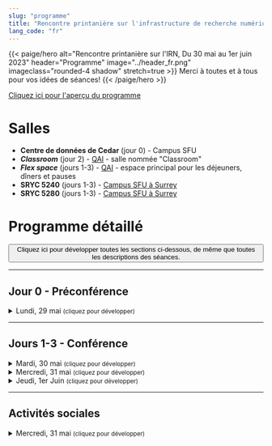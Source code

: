 ```yaml
---
slug: "programme"
title: "Rencontre printanière sur l'infrastructure de recherche numérique"
lang_code: "fr"
---
```

{{< paige/hero
    alt="Rencontre printanière sur l'IRN, Du 30 mai au 1er juin 2023"
    header="Programme"
    image="../header_fr.png"
    imageclass="rounded-4 shadow"
    stretch=true >}}
Merci à toutes et à tous pour vos idées de séances!
{{< /paige/hero >}}

<p class="text-center">
  <a class="btn btn-primary btn-lg" href="https://docs.google.com/spreadsheets/d/1pn_7ZCkrT88eSiHsjBhwtkSd2PhZ8rfzviGw2Vi6Soo/edit" role="button" aria-disabled="true">
    Cliquez ici pour l'aperçu du programme
  </a>
</p>

# Salles

* **Centre de données de Cedar** (jour 0) - Campus SFU
* ***Classroom*** (jour 2) - [QAI](/fr/assister/#emplacement) -
  salle nommée "Classroom"
* ***Flex space*** (jours 1-3) - [QAI](/fr/assister/#emplacement) -
  espace principal pour les déjeuners, dîners et pauses
* **SRYC 5240** (jours 1-3) -
  [Campus SFU à Surrey](https://its.surrey.sfu.ca/rooms/room2.php?rid=289)
* **SRYC 5280** (jours 1-3) -
  [Campus SFU à Surrey](https://its.surrey.sfu.ca/rooms/room2.php?rid=292)

# Programme détaillé

<button class="btn" onclick="expandAll()">
  Cliquez ici pour développer toutes les sections ci-dessous,
  de même que toutes les descriptions des séances.
</button>

<hr />

## Jour 0 - Préconférence

<details>
  <summary class="h3">Lundi, 29 mai <small class="text-muted">(cliquez pour développer)</small></summary>
  <div class="container">
    <div class="row">
      <div class="col-2 bg-primary text-white">Heure</div>
      <div class="col-2 bg-primary text-white">Salle</div>
      <div class="col bg-primary text-white">Description</div>
    </div>
    <div class="row">
      <div class="col-2">13h à 17h</div>
      <div class="col-2 text-center"><a href="#salles">Centre de données de Cedar</a></div>
      <div class="col">
        <details>
          <summary class="h4">Tour of Cedar</summary>
          <p>
            Preconference event for those who
            <a href="https://www.eventbrite.ca/e/spring-dri-connect-rencontre-printaniere-sur-lirn-tickets-600841572317">registered</a>
            for it.
          </p>
          <ul>
            <li>Details will be published soon...</li>
          </ul>
        </details>
      </div>
    </div>
  </div>
</details>

<hr />

## Jours 1-3 - Conférence

<details>
  <summary class="h3">Mardi, 30 mai <small class="text-muted">(cliquez pour développer)</small></summary>
  <div class="container">
    <div class="row mt-2">
      <div class="col-2 bg-primary text-white">Heure</div>
      <div class="col-2 bg-primary text-white">Salle</div>
      <div class="col bg-primary text-white">
        Description (<a onclick="expand(this)">cliquez ici pour tout développer</a>)
      </div>
    </div>
    <div class="row my-3">
      <div class="col-2 text-center">8h00<br />(60 min.)</div>
      <div class="col-2 text-center"><a href="#salles">Flex space</a></div>
      <div class="col text-center"><h5>Déjeuner et enregistrement</h5></div>
    </div>
    <div class="row my-3">
      <div class="col-2 text-center">9h00<br />(15 min.)</div>
      <div class="col-2 text-center"><a href="#salles">SRYC 5280</a></div>
      <div class="col"><h4>Introduction and Land Acknowledgement</h4></div>
    </div>
    <div class="row my-3">
      <div class="col-2 text-center">9h15<br />(15 min.)</div>
      <div class="col-2 text-center"><a href="#salles">SRYC 5280</a></div>
      <div class="col">
        <details>
          <summary class="h4">Welcome Address from the CEO</summary>
          <p>Speaker: <strong>George Ross</strong></p>
        </details>
      </div>
    </div>
    <div class="row my-3">
      <div class="col-2 text-center">9h30<br />(45 min.)</div>
      <div class="col-2 text-center"><a href="#salles">SRYC 5280</a></div>
      <div class="col">
        <details>
          <summary class="h4">Update of the Researcher Council Priorities</summary>
          <p>
            Keynote speaker: <strong>Dr. Randall Sobie</strong>,
            Chair, Alliance Researcher Council; University of Victoria
          </p>
          <p><small>
            In 2021 the Researcher Council provided a list of priorities in a
            number of critical areas that were used as input to the Strategic
            Plans of the Alliance. Recently, the Researcher Council was been
            reviewing the priorities and identifying gaps in our list.
            We are finalizing an addendum to our initial document that focuses
            specifically on cloud computing (both community and commercial
            clouds) that is based on the original input from the community,
            a cloud working group, a cloud survey working group and the output
            of the survey. We review the priorities and give the Researcher
            Council perspective on the implementation of our priorities and
            activities to provide input in other areas, such as research software.
          </small></p>
        </details>
      </div>
    </div>
    <div class="row my-3">
      <div class="col-2 text-center">10h15<br />(30 min.)</div>
      <div class="col-2 text-center"><a href="#salles">Flex space</a></div>
      <div class="col text-center"><h5>Pause café</h5></div>
    </div>
    <div class="row my-3">
      <div class="col-2 text-center">10h45<br />(105 min.)</div>
      <div class="col-2 text-center"><a href="#salles"><strong>SRYC 5240</strong></a></div>
      <div class="col">
        <details>
          <summary class="h4">RDM, RS and HPC Introduction and Integration Discovery Session</summary>
          <p>Cross-Pillar Session - Panel and Breakouts</p>
          <p><small>
            This is a facilitated participatory session.
            Subject matter experts for ARC HPC, ARC Cloud, Research Software
            and RDM will provide an overview of their respective ""pilllars"".
            The audience will then be placed in breakout groups with an
            assigned scribe and spokesperson, with the task of generating
            at least one idea for bridging or working between pillars.
          </small></p>
        </details>
      </div>
    </div>
    <div class="row my-3">
      <div class="col-2 text-center">12h30<br />(60 min.)</div>
      <div class="col-2 text-center"><a href="#salles">Flex space</a></div>
      <div class="col text-center"><h5>Dîner</h5></div>
    </div>
    <div class="row my-3">
      <div class="col-2 text-center">13h30<br />(15 min.)</div>
      <div class="col-2 text-center"><a href="#salles">SRYC 5280</a></div>
      <div class="col">
        <details>
          <summary class="h4">Cloud National Team Update</summary>
          <p>Speaker: <strong>TBD</strong></p>
        </details>
      </div>
    </div>
    <div class="row my-3">
      <div class="col-2 text-center">13h45<br />(15 min.)</div>
      <div class="col-2 text-center"><a href="#salles">SRYC 5280</a></div>
      <div class="col">
        <details>
          <summary class="h4">Globus National Team Update</summary>
          <p>Speaker: <strong>TBD</strong></p>
        </details>
      </div>
    </div>
    <div class="row my-3">
      <div class="col-2 text-center">14h00<br />(15 min.)</div>
      <div class="col-2 text-center"><a href="#salles">SRYC 5280</a></div>
      <div class="col">
        <details>
          <summary class="h4">Data Analytics National Team Update</summary>
          <p>Speaker: <strong>TBD</strong></p>
        </details>
      </div>
    </div>
    <div class="row my-3">
      <div class="col-2 text-center">14h15<br />(15 min.)</div>
      <div class="col-2 text-center"><a href="#salles">SRYC 5280</a></div>
      <div class="col">
        <details>
          <summary class="h4">HSS National Team Update</summary>
          <p>Speaker: <strong>TBD</strong></p>
        </details>
      </div>
    </div>
    <div class="row my-3">
      <div class="col-2 text-center">14h30<br />(15 min.)</div>
      <div class="col-2 text-center"><a href="#salles">SRYC 5280</a></div>
      <div class="col">
        <details>
          <summary class="h4">NSC Update</summary>
          <p>Speaker: <strong>TBD</strong></p>
        </details>
      </div>
    </div>
    <div class="row my-3">
      <div class="col-2 text-center">14h45<br />(15 min.)</div>
      <div class="col-2 text-center"><a href="#salles">SRYC 5280</a></div>
      <div class="col">
        <details>
          <summary class="h4">RDM National Training Expert Group Update</summary>
          <p>Speaker: <strong>TBD</strong></p>
        </details>
      </div>
    </div>
    <div class="row my-3">
      <div class="col-2 text-center">15h00<br />(15 min.)</div>
      <div class="col-2 text-center">TBD</div>
      <div class="col text-center"><h5>Pause thé</h5></div>
    </div>
    <div class="row my-3">
      <div class="col-2 text-center">15h15<br />(30 min.)</div>
      <div class="col-2 text-center"><a href="#salles">SRYC 5280</a></div>
      <div class="col">
        <details>
          <summary class="h4">Introduction to Alliance RDM for the DRI Community</summary>
          <p>RDM Session</p>
          <p><small>
            A series of short talks outlining the Alliance RDM team
            and roles, the kinds of work done, and connections to DRI.
          </small></p>
        </details>
      </div>
    </div>
    <div class="row my-3">
      <div class="col-2 text-center">15h45<br />(45 min.)</div>
      <div class="col-2 text-center"><a href="#salles">SRYC 5280</a></div>
      <div class="col">
        <details>
          <summary class="h4">NSC Presents: Security, Software, and the Supply Chain</summary>
          <p>Speakers: <strong>TBD</strong></p>
          <p><small>
            Are our users' apps spying on them?
            Have the dev's keys been compromised?
            Is this package malware?
            TikTok bans and unfiltered hot takes have recently reignited
            debates about how to assert software security and guard against
            supply chain attacks. National Security Council members unpack
            some current issues, prepare you to field tough questions from
            your managers, and offer some concrete advice about what can
            be done in a distributed, federated environment.
          </small></p>
        </details>
      </div>
    </div>
    <div class="row my-3">
      <div class="col-2 text-center">16h30<br />(15 min.)</div>
      <div class="col-2 text-center"><a href="#salles">SRYC 5280</a></div>
      <div class="col">
        <details>
          <summary class="h4">DRI Reporting</summary>
          <p>Speakers: <strong>TBD</strong></p>
          <p><small>
            We often produce reports, and sometimes do investigations
            whose results could be preserved. Back in the day, many
            academic departments would regularly publish "tech reports"
            - centrally promulgated, but open to a wide range of content.
            These didn't replace normal journals, and
            usually weren't a place to publish theses.
            But maybe when a research group releases some new
            software, it might take the form of a tech report.
            Perhaps an annual state-of-the-department report.
            Studies or surveys that don't necessarily
            fit the academic stance of normal journals.
            I think we could do this as well.
          </small></p>
        </details>
      </div>
    </div>
    <div class="row my-3">
      <div class="col-2 text-center">16h45<br />(15 min.)</div>
      <div class="col-2 text-center"><a href="#salles">SRYC 5280</a></div>
      <div class="col">
        <details>
          <summary class="h4">Serverless platforms: State of the Art</summary>
          <p>Speakers: <strong>TBD</strong></p>
          <p><small>
            The talk presents a brief introduction to serveless computing and
            the current state of the art of opensource serverless platforms.
          </small></p>
        </details>
      </div>
    </div>
  </div>  <!-- Container as a table -->
</details>

<details>
  <summary class="h3">Mercredi, 31 mai <small class="text-muted">(cliquez pour développer)</small></summary>
  <div class="container">
    <div class="row mt-2">
      <div class="col-2 bg-primary text-white">Heure</div>
      <div class="col-2 bg-primary text-white">Salle</div>
      <div class="col bg-primary text-white">
        Description (<a onclick="expand(this)">cliquez ici pour tout développer</a>)
      </div>
    </div>
    <div class="row my-3">
      <div class="col-2 text-center">8h00<br />(60 min.)</div>
      <div class="col-2 text-center"><a href="#salles">Flex space</a></div>
      <div class="col text-center"><h5>Déjeuner et enregistrement</h5></div>
    </div>
    <div class="row my-3">
      <div class="col-2 text-center">9h00<br />(60 min.)</div>
      <div class="col-2 text-center"><a href="#salles">SRYC 5240</a></div>
      <div class="col">
        <details>
          <summary class="h4">What’s Digital About the Humanities?</summary>
          <p>
            Keynote speaker: <strong>Dr. Laura Estill</strong>
            (Virtually delivered)
          </p>
          <p><small>
            Even the most staid humanities researchers use
            digital resources - and the array of digital tools
            that humanists use to undertake research is as varied
            as the wide-range of humanities inquiry itself.
            In this talk, I offer some examples of how humanities research
            is necessarily digital today, drawing on my area of study,
            Shakespeare.
            I’ll discuss digital editions and digital projects
            about Shakespeare, showing how they affect the kinds
            of research questions we are able to ask.
            I’ll conclude by introducing a small digital project I co-edit
            - DEx: A Database of Dramatic Extracts - to show how a single
            digital project can address multiple research problems.
            Ultimately, scholarship that relies only on analog sources
            will be necessarily incomplete and inaccurate.
            Digital is not just how we undertake the most basic research today;
            it’s how we do better research altogether.
          </small></p>
        </details>
      </div>
    </div>
    <div class="row my-3">
      <div class="col-2 text-center">10h00<br />(30 min.)</div>
      <div class="col-2 text-center"><a href="#salles">Flex space</a></div>
      <div class="col text-center"><h5>Pause café</h5></div>
    </div>
    <div class="row my-3">
      <div class="col-2 text-center">10h30<br />(45 min.)</div>
      <div class="col-2 text-center"><a href="#salles">SRYC 5240</a></div>
      <div class="col">
        <details>
          <summary class="h4">Explorations in Cloud</summary>
          <p>Speaker: <strong>TBD</strong></p>
          <p><small>
            Overview of the cloud technology landscape, plus a dive into
            commerical and community cloud pilots being run at UVic and UBC.
          </small></p>
        </details>
      </div>
    </div>
    <div class="row my-3">
      <div class="col-2 text-center">11h15<br />(30 min.)</div>
      <div class="col-2 text-center"><a href="#salles">SRYC 5240</a></div>
      <div class="col">
        <details>
          <summary class="h4">The Tri-Agency Research Data Management (RDM) Policy, two years in</summary>
          <p>Speaker: <strong>TBD</strong></p>
          <p><small>
            In this presentation, representatives of the agencies
            will provide an update on each of the three pillars
            of the Tri-Agency Research Data Management (RDM) Policy --
            1) institutional strategies;
            2) data management plans;
            3) data deposit.
            While this policy focuses on RDM,
            this session will be of interest to a broad audience.
          </small></p>
        </details>
      </div>
    </div>
    <div class="row my-3">
      <div class="col-2 text-center">11h45<br />(30 min.)</div>
      <div class="col-2 text-center"><a href="#salles">SRYC 5240</a></div>
      <div class="col">
        <details>
          <summary class="h4">From GenAP to the UseGalaxy.ca initiative</summary>
          <p>Speaker: <strong>TBD</strong></p>
          <p><small>
            This presentation will introduce the UseGalaxy.ca initiative
            that will succeed and gradually replace GenAP.ca.
            GenAP is a platform that has been in operation since 2015
            and has helped hundreds of Canadian researchers and
            students from the Medicine and Life sciences communities.
            It has been supported over the years in various
            ways by Calcul Québec, Calcul Canada (Alliance),
            Genome Canada, Canarie and the CFI (Cyberinfrastructures).
          </small></p>
        </details>
      </div>
    </div>
    <div class="row my-3">
      <div class="col-2 text-center">12h15<br />(60 min.)</div>
      <div class="col-2 text-center"><a href="#salles">Flex space</a></div>
      <div class="col text-center"><h5>Dîner</h5></div>
    </div>
    <div class="row my-3">
      <div class="col-2 text-center">13h15<br />(180 min.)</div>
      <div class="col-2 text-center"><a href="#salles"><strong>Classroom</strong></a></div>
      <div class="col">
        <details>
          <summary class="h4">Introduction to OpenSearch Workshop</summary>
          <p>Important notes:</p>
          <ul>
            <li>This is an in-person session, in English only;</li>
            <li>Participants must bring their own laptop;</li>
            <li>Attendance is limited.</li>
          </ul>
          <p>
            Due to limited availability,
            <a href="https://docs.google.com/spreadsheets/d/1didmfwyFCCwQY2Q4BLHAhr1PwNjP2uqLtA-gqs57vS8">
              <strong>please only sign up</strong></a>
            if you are certain you will attend.</p>
        </details>
      </div>
    </div>
    <div class="row my-3">
      <div class="col-2 text-center">13h15<br />(60 min.)</div>
      <div class="col-2 text-center"><a href="#salles">SRYC 5240</a></div>
      <div class="col">
        <details>
          <summary class="h4">RDM Network of Experts</summary>
          <p>Expert Group Lightning Talks hosted by Chairs</p>
          <p><small>
            The Alliance RDM Network of Experts (NoE) is a Canada-wide
            collaboration of RDM and RDM-aligned professionals that
            continues to play an integral role in the Canadian RDM ecosystem.
            This session includes updates from a selection of
            NoE Expert Group Chairs:
            Research Intelligence EG;
            Data Management Planning EG;
            Discovery & Metadata EG;
            Curation EG;
            National Training EG.
          </small></p>
        </details>
      </div>
    </div>
    <div class="row my-3">
      <div class="col-2 text-center">14h15<br />(15 min.)</div>
      <div class="col-2 text-center"><a href="#salles">SRYC 5240</a></div>
      <div class="col">
        <details>
          <summary class="h4">The Research Data Alliance (RDA): Enriching RDM in Canada, the Americas, and Globally</summary>
          <p>Speaker: <strong>TBD</strong></p>
          <p><small>
            The RDA celebrated their 10th anniversary in
            March of this year, and by all metrics this
            global RDM community has been a great success.
            This session will highlight opportunities to enrich
            the RDM landscape in Canada by getting involved with RDA in Canada,
            RDA of the Americas, and RDA International, as well as how
            RDA is intersecting with ARC and Research Software communities.
            The session would be of interest to a broad audience.
          </small></p>
        </details>
      </div>
    </div>
    <div class="row my-3">
      <div class="col-2 text-center">14h30<br />(15 min.)</div>
      <div class="col-2 text-center"><a href="#salles">SRYC 5240</a></div>
      <div class="col">
        <details>
          <summary class="h4">The Impact of Canadian DRI</summary>
          <p>Speaker: <strong>TBD</strong></p>
          <p><small>
            The Alliance and other DRI funders are interested
            in the question of the impact of their investments,
            but this can be a very challenging issue to get good data on.
            A recent and diverse group called the Analysis of Canadian Research
            Publications WG has been formed to determine how we can use
            research publications and other outputs to understand DRI impacts.
            The session will describe the multistakeholder community
            that is involved, the approaches (including the use of AI),
            and the questions that are being asked to drive the discussion.
            The session would be of interest to a broad audience.
          </small></p>
        </details>
      </div>
    </div>
    <div class="row my-3">
      <div class="col-2 text-center">14h45<br />(30 min.)</div>
      <div class="col-2 text-center"><a href="#salles">Flex space</a></div>
      <div class="col text-center"><h5>Pause thé</h5></div>
    </div>
    <div class="row my-3">
      <div class="col-2 text-center">15h15<br />(30 min.)</div>
      <div class="col-2 text-center"><a href="#salles">SRYC 5240</a></div>
      <div class="col">
        <details>
          <summary class="h4">Alliance Data Champions Pilot Project</summary>
          <p>Speaker: <strong>TBD</strong></p>
          <p><small>
            This session provides an overview of the Alliance Data Champions
            Pilot project, which provided funding to 18 groups across Canada
            to help them lead the culture shift towards good RDM practices.
            The talk will include the purpose of the pilot, highlights
            of specific projects and initiatives, as well as next steps.
          </small></p>
        </details>
      </div>
    </div>
    <div class="row my-3">
      <div class="col-2 text-center">15h45<br />(30 min.)</div>
      <div class="col-2 text-center"><a href="#salles">SRYC 5240</a></div>
      <div class="col">
        <details>
          <summary class="h4">McMaster’s Digital Research Commons Pilot: Building a more connected, capable, and researcher-focused approach to digital research support</summary>
          <p>Speaker: <strong>TBD</strong></p>
          <p><small>
            The Digital Research Commons Pilot (DRCP) is a new joint
            three-year initiative at McMaster by the library,
            the research office, and university IT.
            It aspires to improve access to digital systems, services,
            software, and training for researchers across the institution
            using a more connected and researcher-focused approach.
            The DRCP aims to build into and around existing digital support
            for researchers so that researchers can easily find
            and use the services, systems, training,
            and resources they need to succeed in their research;
            and service providers and support units can collaborate
            to identify support gaps and develop complementary
            and shared services that meet diverse needs across campus.
          </small></p>
        </details>
      </div>
    </div>
    <div class="row my-3">
      <div class="col-2 text-center">16h15<br />(60 min.)</div>
      <div class="col-2 text-center">TBD</div>
      <div class="col">
        <details>
          <summary class="h4">Vendor-Presented Comedy Special Speaker</summary>
          <p>Speaker: <strong>Patrick Maliha</strong> (In-person Only)</p>
        </details>
      </div>
    </div>
  </div>  <!-- Container as a table -->
</details>

<details>
  <summary class="h3">Jeudi, 1er Juin <small class="text-muted">(cliquez pour développer)</small></summary>
  <div class="container">
    <div class="row mt-2">
      <div class="col-2 bg-primary text-white">Heure</div>
      <div class="col-2 bg-primary text-white">Salle</div>
      <div class="col bg-primary text-white">
        Description (<a onclick="expand(this)">cliquez ici pour tout développer</a>)
      </div>
    </div>
    <div class="row my-3">
      <div class="col-2 text-center">8h00<br />(60 min.)</div>
      <div class="col-2 text-center"><a href="#salles">Flex space</a></div>
      <div class="col text-center"><h5>Déjeuner et enregistrement</h5></div>
    </div>
    <div class="row my-3">
      <div class="col-2 text-center">9h00<br />(60 min.)</div>
      <div class="col-2 text-center"><a href="#salles">SRYC 5280</a></div>
      <div class="col">
        <details>
          <summary class="h4">Understanding your community's view on the current status of DRI support</summary>
          <p>
            Keynote speaker: <strong>Patrick Schmitz</strong>
            (Virtually delivered)
          </p>
          <p><small>More details soon...</small></p>
        </details>
      </div>
    </div>
    <div class="row my-3">
      <div class="col-2 text-center">10h00<br />(30 min.)</div>
      <div class="col-2 text-center"><a href="#salles">Flex space</a></div>
      <div class="col text-center"><h5>Pause café</h5></div>
    </div>
    <div class="row my-3">
      <div class="col-2 text-center">10h30<br />(30 min.)</div>
      <div class="col-2 text-center"><a href="#salles">SRYC 5280</a></div>
      <div class="col">
        <details>
          <summary class="h4">Latest Trends in GPU hardware</summary>
          <p>Speakers: <strong>TBD</strong></p>
          <p><small>
            We are about to have a system refresh,
            with hardware likely being purchased in early 2024.
            This session would discuss the latest trends in GPU hardware,
            with particular focus on what will be available for purchase
            in that time frame.
          </small></p>
        </details>
      </div>
    </div>
    <div class="row my-3">
      <div class="col-2 text-center">10h30<br />(15 min.)</div>
      <div class="col-2 text-center"><a href="#salles"><strong>SRYC 5240</strong></a></div>
      <div class="col">
        <details>
          <summary class="h4">ACENET Training: A collaborative success</summary>
          <p>Speaker: <strong>TBD</strong></p>
          <p><small>
            Join us for this brief review of ACENET's training
            journey as we’ve tried to solve some common challenges.
            Our small, but geographically dispersed Atlantic Canadian
            research community, training needs across many disciplines,
            and a small team of research consultants to respond to
            those needs combine to create a challenging environment,
            particularly when faced with growing demand.
            Over the past number of years, we’ve strategically
            found some ways to address these challenges,
            and the results have been dramatic.
          </small></p>
        </details>
      </div>
    </div>
    <div class="row my-3">
      <div class="col-2 text-center">10h45<br />(15 min.)</div>
      <div class="col-2 text-center"><a href="#salles"><strong>SRYC 5240</strong></a></div>
      <div class="col">
        <details>
          <summary class="h4">The instruments for advanced research computing are here, but are researchers ready?</summary>
          <p>Speaker: <strong>TBD</strong></p>
          <p><small>
            The current times are exciting: we are witnessing a
            growth of computing power while the open source
            community is vigorously building impressive machine
            learning and scientific programming tools.
          </small></p>
          <p><small>
            This boom of hardware and software assets
            cannot however translate into research if graduate
            students aren't able to take advantage of it.
            Curricula often lack training pertinent
            to the use of such resources.
            Worse yet, in many fields faculties and PIs
            don't have the necessary background to help
            their students with high-performance programming.
            The training team at Simon Fraser University
            Research Computing Group aims to fill this gap
            in the West on behalf of the Alliance and
            all Western Canadian universities.
          </small></p>
          <p><small>
            This talk will present an overview of the training we provide,
            from introductory skill sets for researchers new to ARC
            and HPC to advanced topics in parallel programming.
          </small></p>
        </details>
      </div>
    </div>
    <div class="row my-3">
      <div class="col-2 text-center">11h00<br />(45 min.)</div>
      <div class="col-2 text-center"><a href="#salles">SRYC 5280</a></div>
      <div class="col">
        <details>
          <summary class="h4">Introduction to C++ Parallel Algorithms</summary>
          <p>Speaker: <strong>Paul Preney</strong></p>
          <p><small>
            This short, approximately 30 minute + 15 minutes for questions,
            staff-to-staff presentation will present how one can easily
            write efficient multithreaded C++ code using C++ parallel
            algorithms (including with multidimensional arrays) and
            exploit the use of such on CPU cores and on NVIDIA GPUs.
          </small></p>
          <p><small>
            As this is a short presentation, should one wish to learn more
            in the near future consider interacting with the presenter
            directly (e.g., Slack or email), requesting the presentation
            slides and code, and/or attending the Compute Ontario 2023
            Summer School course "Modern C++ Parallel Programming".
            The accelerators working group (#accelerators-discuss
            in Slack) may also host some presentations on this
            and other items in the fall of 2023 as well.
          </small></p>
        </details>
      </div>
    </div>
    <div class="row my-3">
      <div class="col-2 text-center">11h00<br />(45 min.)</div>
      <div class="col-2 text-center"><a href="#salles"><strong>SRYC 5240</strong></a></div>
      <div class="col">
        <details>
          <summary class="h4">Access Limited Data Discovery Working Group</summary>
          <p>Speaker: <strong>TBD</strong></p>
          <p><small>
            The ability to find and access restricted data for
            research remains a challenge for researchers,
            and is especially true in a Canadian context.
            To address the low adoption of metadata standards,
            a national team of data discovery and sharing experts
            reviewed and extracted metadata elements from each
            restricted health data source to identify commonalities
            in how they describe their data for discovery, and what
            information they require if a data access request is made.
          </small></p>
          <p><small>
            This session will share the evaluation result, recommend
            strategies for the future adoption and harmonization of metadata
            for restricted data in Canada, and engage attendees in a
            discussion of how to best address this issue on a national scale.
          </small></p>
        </details>
      </div>
    </div>
    <div class="row my-3">
      <div class="col-2 text-center">11h45<br />(45 min.)</div>
      <div class="col-2 text-center"><a href="#salles">SRYC 5280</a></div>
      <div class="col">
        <details>
          <summary class="h4">Vault and SSH with short lived certs</summary>
          <p>Speaker: <strong>TBD</strong></p>
          <p><small>
            More details soon...
          </small></p>
        </details>
      </div>
    </div>
    <div class="row my-3">
      <div class="col-2 text-center">11h45<br />(15 min.)</div>
      <div class="col-2 text-center"><a href="#salles"><strong>SRYC 5240</strong></a></div>
      <div class="col">
        <details>
          <summary class="h4">Next Steps - Learning from a community-led survey of Canadian Dataverse administrators</summary>
          <p>Speaker: <strong>TBD</strong></p>
          <p><small>
            This presentation will discuss the survey of Canadian Dataverse
            administrators, including what was learned about institutional
            context, demographics, service models and collection policies,
            experiences using the Dataverse software, and perceptions of
            the emerging national community of Dataverse administrators.
            Presenters will engage our DRI colleagues in
            discussion and for potential collaborations.
          </small></p>
        </details>
      </div>
    </div>
    <div class="row my-3">
      <div class="col-2 text-center">12h00<br />(30 min.)</div>
      <div class="col-2 text-center"><a href="#salles"><strong>SRYC 5240</strong></a></div>
      <div class="col">
        <details>
          <summary class="h4">PaaS: Collecting puzzle pieces</summary>
          <p>Speaker: <strong>TBD</strong></p>
          <p><small>
            This series of lightning talks showcases several
            Platform as a Service (PaaS) projects "Puzzle pieces"
            currently underway in the Alliance ecosystem.
            Some of them are side projects or pilots, but each has something
            unique to bring to the discussion of the larger vision of PaaS.
          </small></p>
        </details>
      </div>
    </div>
    <div class="row my-3">
      <div class="col-2 text-center">12h30<br />(60 min.)</div>
      <div class="col-2 text-center"><a href="#salles">Flex space</a></div>
      <div class="col text-center"><h5>Dîner</h5></div>
    </div>
    <div class="row my-3">
      <div class="col-2 text-center">13h30<br />(60 min.)</div>
      <div class="col-2 text-center"><a href="#salles">SRYC 5280</a></div>
      <div class="col">
        <details>
          <summary class="h4">Inclusion, Diversity, Equity & Accessibility Actionable Ideas Session</summary>
          <p>This is a panel session.</p>
        </details>
      </div>
    </div>
    <div class="row my-3">
      <div class="col-2 text-center">14h30<br />(30 min.)</div>
      <div class="col-2 text-center"><a href="#salles">SRYC 5280</a></div>
      <div class="col">
        <details>
          <summary class="h4">Closing Remarks</summary>
          <p>Speakers: <strong>TBD</strong></p>
          <p><small>La rencontre printanière sur l'IRN se termine à 15h.</small></p>
        </details>
      </div>
    </div>
  </div>  <!-- Container as a table -->
</details>

<hr />

## Activités sociales

<details>
  <summary class="h3">Mercredi, 31 mai <small class="text-muted">(cliquez pour développer)</small></summary>
  <div class="container">
    <div class="row mt-2">
      <div class="col-2 bg-primary text-white">Heure</div>
      <div class="col-2 bg-primary text-white">Lieu</div>
      <div class="col bg-primary text-white">Description</div>
    </div>
    <div class="row my-3">
      <div class="col-2 text-center">18h à 21h</div>
      <div class="col-2 text-center">TBD</div>
      <div class="col">
        <h4>Souper d'équipe</h4>
        <p>Plus de détails à venir...</p>
      </div>
    </div>
  </div>  <!-- Container as a table -->
</details>

<script>
  function expandAll() {
    let all_details = document.getElementsByTagName("details");
    for (let details of all_details) {
      details.setAttribute("open", "")
    }
  }
  function expand(header) {
    let all_details = header.parentNode.parentNode.parentNode.getElementsByTagName("details")
    for (let details of all_details) {
      details.setAttribute("open", "")
    }
    header.text = "cliquez ici pour tout fermer"
    header.onclick = function() { collapse(header); }
  }
  function collapse(header) {
    let all_details = header.parentNode.parentNode.parentNode.getElementsByTagName("details")
    for (let details of all_details) {
      details.removeAttribute("open")
    }
    header.text = "cliquez ici pour tout développer"
    header.onclick = function() { expand(header); }
  }
</script>
